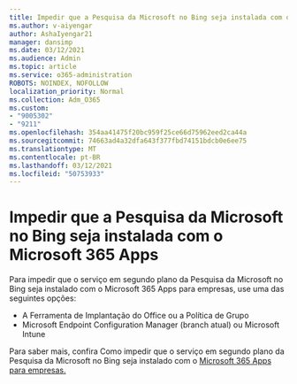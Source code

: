 ```yaml
---
title: Impedir que a Pesquisa da Microsoft no Bing seja instalada com o Microsoft 365 Apps
ms.author: v-aiyengar
author: AshaIyengar21
manager: dansimp
ms.date: 03/12/2021
ms.audience: Admin
ms.topic: article
ms.service: o365-administration
ROBOTS: NOINDEX, NOFOLLOW
localization_priority: Normal
ms.collection: Adm_O365
ms.custom:
- "9005302"
- "9211"
ms.openlocfilehash: 354aa41475f20bc959f25ce66d75962eed2ca44a
ms.sourcegitcommit: 74663ad4a32dfa643f377fbd74151bdcb0e6ee75
ms.translationtype: MT
ms.contentlocale: pt-BR
ms.lasthandoff: 03/12/2021
ms.locfileid: "50753933"
---
```

# <a name="prevent-microsoft-search-in-bing-from-installing-with-microsoft-365-apps"></a>Impedir que a Pesquisa da Microsoft no Bing seja instalada com o Microsoft 365 Apps

Para impedir que o serviço em segundo plano da Pesquisa da Microsoft no Bing seja instalado com o Microsoft 365 Apps para empresas, use uma das seguintes opções:

- A Ferramenta de Implantação do Office ou a Política de Grupo
- Microsoft Endpoint Configuration Manager (branch atual) ou Microsoft Intune

Para saber mais, confira Como impedir que o serviço em segundo plano da Pesquisa da Microsoft no Bing seja instalado com o [Microsoft 365 Apps para empresas.](https://go.microsoft.com/fwlink/?linkid=2151946)

